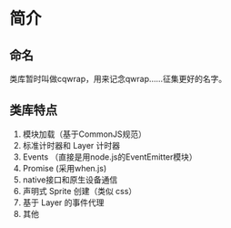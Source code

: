 # 简介

## 命名

类库暂时叫做cqwrap，用来记念qwrap……征集更好的名字。

## 类库特点

1. 模块加载（基于CommonJS规范）
2. 标准计时器和 Layer 计时器
3. Events （直接是用node.js的EventEmitter模块）
4. Promise (采用when.js)
5. native接口和原生设备通信
6. 声明式 Sprite 创建（类似 css）
7. 基于 Layer 的事件代理
8. 其他